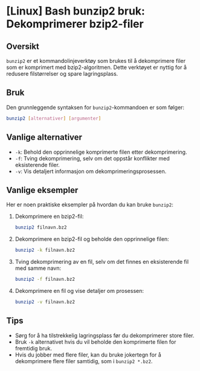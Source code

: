 # [Linux] Bash bunzip2 bruk: Dekomprimerer bzip2-filer

## Oversikt
`bunzip2` er et kommandolinjeverktøy som brukes til å dekomprimere filer som er komprimert med bzip2-algoritmen. Dette verktøyet er nyttig for å redusere filstørrelser og spare lagringsplass.

## Bruk
Den grunnleggende syntaksen for `bunzip2`-kommandoen er som følger:

```bash
bunzip2 [alternativer] [argumenter]
```

## Vanlige alternativer
- `-k`: Behold den opprinnelige komprimerte filen etter dekomprimering.
- `-f`: Tving dekomprimering, selv om det oppstår konflikter med eksisterende filer.
- `-v`: Vis detaljert informasjon om dekomprimeringsprosessen.

## Vanlige eksempler
Her er noen praktiske eksempler på hvordan du kan bruke `bunzip2`:

1. Dekomprimere en bzip2-fil:
   ```bash
   bunzip2 filnavn.bz2
   ```

2. Dekomprimere en bzip2-fil og beholde den opprinnelige filen:
   ```bash
   bunzip2 -k filnavn.bz2
   ```

3. Tving dekomprimering av en fil, selv om det finnes en eksisterende fil med samme navn:
   ```bash
   bunzip2 -f filnavn.bz2
   ```

4. Dekomprimere en fil og vise detaljer om prosessen:
   ```bash
   bunzip2 -v filnavn.bz2
   ```

## Tips
- Sørg for å ha tilstrekkelig lagringsplass før du dekomprimerer store filer.
- Bruk `-k` alternativet hvis du vil beholde den komprimerte filen for fremtidig bruk.
- Hvis du jobber med flere filer, kan du bruke jokertegn for å dekomprimere flere filer samtidig, som i `bunzip2 *.bz2`.